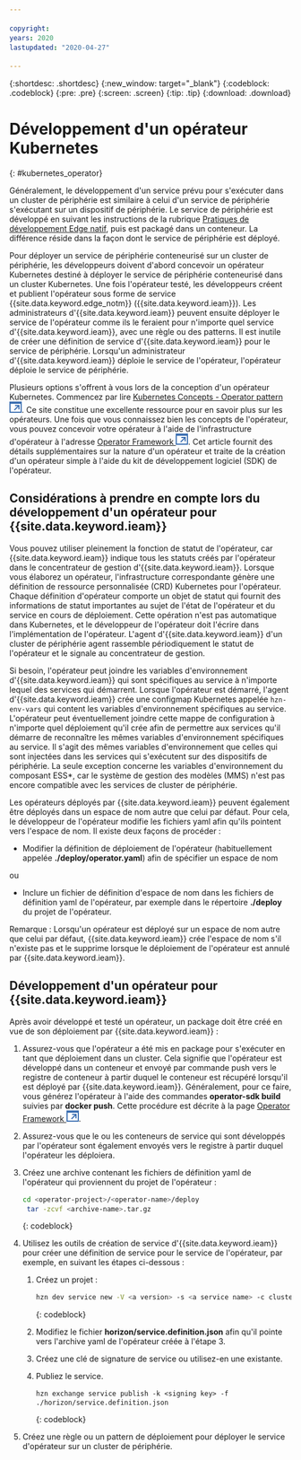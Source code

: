 ```yaml
---

copyright:
years: 2020
lastupdated: "2020-04-27"

---
```


{:shortdesc: .shortdesc}
{:new_window: target="_blank"}
{:codeblock: .codeblock}
{:pre: .pre}
{:screen: .screen}
{:tip: .tip}
{:download: .download}

# Développement d'un opérateur Kubernetes
{: #kubernetes_operator}

Généralement, le développement d'un service prévu pour s'exécuter dans un cluster de périphérie est similaire à celui d'un service de périphérie s'exécutant sur un dispositif de périphérie. Le service de périphérie est développé en suivant les instructions de la rubrique [Pratiques de développement Edge natif](best_practices.md), puis est packagé dans un conteneur. La différence réside dans la façon dont le service de périphérie est déployé.

Pour déployer un service de périphérie conteneurisé sur un cluster de périphérie, les développeurs doivent d'abord concevoir un opérateur Kubernetes destiné à déployer le service de périphérie conteneurisé dans un cluster Kubernetes. Une fois l'opérateur testé, les développeurs créent et publient l'opérateur sous forme de service {{site.data.keyword.edge_notm}} ({{site.data.keyword.ieam}}). Les administrateurs d'{{site.data.keyword.ieam}} peuvent ensuite déployer le service de l'opérateur comme ils le feraient pour n'importe quel service d'{{site.data.keyword.ieam}}, avec une règle ou des patterns. Il est inutile de créer une définition de service d'{{site.data.keyword.ieam}} pour le service de périphérie. Lorsqu'un administrateur d'{{site.data.keyword.ieam}} déploie le service de l'opérateur, l'opérateur déploie le service de périphérie.

Plusieurs options s'offrent à vous lors de la conception d'un opérateur Kubernetes. Commencez par lire [Kubernetes Concepts - Operator pattern ![S'ouvre dans un nouvel onglet](../../images/icons/launch-glyph.svg "S'ouvre dans un nouvel onglet")](https://kubernetes.io/docs/concepts/extend-kubernetes/operator/). Ce site constitue une excellente ressource pour en savoir plus sur les opérateurs. Une fois que vous connaissez bien les concepts de l'opérateur, vous pouvez concevoir votre opérateur à l'aide de l'infrastructure d'opérateur à l'adresse [Operator Framework ![S'ouvre dans un nouvel onglet](../../images/icons/launch-glyph.svg "S'ouvre dans un nouvel onglet")](https://github.com/operator-framework/getting-started). Cet article fournit des détails supplémentaires sur la nature d'un opérateur et traite de la création d'un opérateur simple à l'aide du kit de développement logiciel (SDK) de l'opérateur.

## Considérations à prendre en compte lors du développement d'un opérateur pour {{site.data.keyword.ieam}}

Vous pouvez utiliser pleinement la fonction de statut de l'opérateur, car {{site.data.keyword.ieam}} indique tous les statuts créés par l'opérateur dans le concentrateur de gestion d'{{site.data.keyword.ieam}}. Lorsque vous élaborez un opérateur, l'infrastructure correspondante génère une définition de ressource personnalisée (CRD) Kubernetes pour l'opérateur. Chaque définition d'opérateur comporte un objet de statut qui fournit des informations de statut importantes au sujet de l'état de l'opérateur et du service en cours de déploiement. Cette opération n'est pas automatique dans Kubernetes, et le développeur de l'opérateur doit l'écrire dans l'implémentation de l'opérateur. L'agent d'{{site.data.keyword.ieam}} d'un cluster de périphérie agent rassemble périodiquement le statut de l'opérateur et le signale au concentrateur de gestion.

Si besoin, l'opérateur peut joindre les variables d'environnement d'{{site.data.keyword.ieam}} qui sont spécifiques au service à n'importe lequel des services qui démarrent. Lorsque l'opérateur est démarré, l'agent d'{{site.data.keyword.ieam}} crée une configmap Kubernetes appelée `hzn-env-vars` qui content les variables d'environnement spécifiques au service. L'opérateur peut éventuellement joindre cette mappe de configuration à n'importe quel déploiement qu'il crée afin de permettre aux services qu'il démarre de reconnaître les mêmes variables d'environnement spécifiques au service. Il s'agit des mêmes variables d'environnement que celles qui sont injectées dans les services qui s'exécutent sur des dispositifs de périphérie. La seule exception concerne les variables d'environnement du composant ESS*, car le système de gestion des modèles (MMS) n'est pas encore compatible avec les services de cluster de périphérie.

Les opérateurs déployés par {{site.data.keyword.ieam}} peuvent également être déployés dans un espace de nom autre que celui par défaut. Pour cela, le développeur de l'opérateur modifie les fichiers yaml afin qu'ils pointent vers l'espace de nom. Il existe deux façons de procéder :

 * Modifier la définition de déploiement de l'opérateur (habituellement appelée **./deploy/operator.yaml**) afin de spécifier un espace de nom

ou

* Inclure un fichier de définition d'espace de nom dans les fichiers de définition yaml de l'opérateur, par exemple dans le répertoire **./deploy** du projet de l'opérateur.

Remarque : Lorsqu'un opérateur est déployé sur un espace de nom autre que celui par défaut, {{site.data.keyword.ieam}} crée l'espace de nom s'il n'existe pas et le supprime lorsque le déploiement de l'opérateur est annulé par {{site.data.keyword.ieam}}.

## Développement d'un opérateur pour {{site.data.keyword.ieam}}

Après avoir développé et testé un opérateur, un package doit être créé en vue de son déploiement par {{site.data.keyword.ieam}} :

1. Assurez-vous que l'opérateur a été mis en package pour s'exécuter en tant que déploiement dans un cluster. Cela signifie que l'opérateur est développé dans un conteneur et envoyé par commande push vers le registre de conteneur à partir duquel le conteneur est récupéré lorsqu'il est déployé par {{site.data.keyword.ieam}}. Généralement, pour ce faire, vous générez l'opérateur à l'aide des commandes **operator-sdk build** suivies par **docker push**. Cette procédure est décrite à la page [Operator Framework ![S'ouvre dans un nouvel onglet](../../images/icons/launch-glyph.svg "S'ouvre dans un nouvel onglet")](https://github.com/operator-framework/getting-started#1-run-as-a-deployment-inside-the-cluster).

2. Assurez-vous que le ou les conteneurs de service qui sont développés par l'opérateur sont également envoyés vers le registre à partir duquel l'opérateur les déploiera.

3. Créez une archive contenant les fichiers de définition yaml de l'opérateur qui proviennent du projet de l'opérateur :

   ```bash
   cd <operator-project>/<operator-name>/deploy
    tar -zcvf <archive-name>.tar.gz
   ```
   {: codeblock}

4. Utilisez les outils de création de service d'{{site.data.keyword.ieam}} pour créer une définition de service pour le service de l'opérateur, par exemple, en suivant les étapes ci-dessous :

   1. Créez un projet :

      ```bash
      hzn dev service new -V <a version> -s <a service name> -c cluster
      ```
      {: codeblock}

   2. Modifiez le fichier **horizon/service.definition.json** afin qu'il pointe vers l'archive yaml de l'opérateur créée à l'étape 3.

   3. Créez une clé de signature de service ou utilisez-en une existante.

   4. Publiez le service.

      ```
      hzn exchange service publish -k <signing key> -f ./horizon/service.definition.json
      ```
      {: codeblock}

5. Créez une règle ou un pattern de déploiement pour déployer le service d'opérateur sur un cluster de périphérie.

